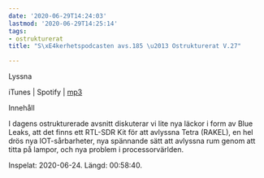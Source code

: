 ```yaml
---
date: '2020-06-29T14:24:03'
lastmod: '2020-06-29T14:25:14'
tags:
- ostrukturerat
title: "S\xE4kerhetspodcasten avs.185 \u2013 Ostrukturerat V.27"

---
```

Lyssna

iTunes \| Spotify \| [mp3](https://traffic.libsyn.com/secure/sakerhetspodcasten/2020-06-24_Sakerhetspodcasten_Ostrukt.mp3)

Innehåll

I dagens ostrukturerade avsnitt diskuterar vi lite nya läckor i form av Blue Leaks,
att det finns ett RTL-SDR Kit för att avlyssna Tetra (RAKEL), en hel drös nya IOT-sårbarheter,
nya spännande sätt att avlyssna rum genom att titta på lampor, och nya problem i processorvärlden.

Inspelat: 2020-06-24. Längd: 00:58:40.

